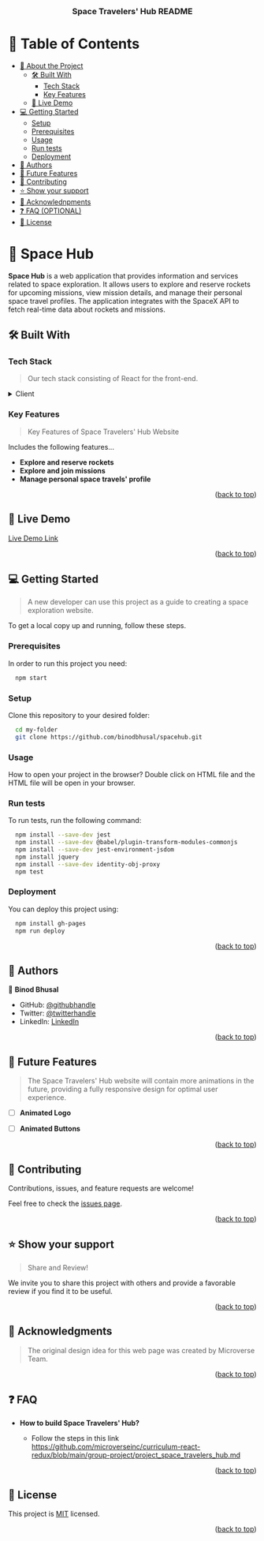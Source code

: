 <a name="readme-top"></a>

<div align="center">

  <br/>

  <h3><b>Space Travelers' Hub README</b></h3>

</div>


# 📗 Table of Contents

- [📖 About the Project](#about-project)
  - [🛠 Built With](#built-with)
    - [Tech Stack](#tech-stack)
    - [Key Features](#key-features)
  - [🚀 Live Demo](#live-demo)
- [💻 Getting Started](#getting-started)
  - [Setup](#setup)
  - [Prerequisites](#prerequisites)
  - [Usage](#usage)
  - [Run tests](#run-tests)
  - [Deployment](#deployment)
- [👥 Authors](#authors)
- [🔭 Future Features](#future-features)
- [🤝 Contributing](#contributing)
- [⭐️ Show your support](#support)
- [🙏 Acknowlednpments](#acknowlednpments)
- [❓ FAQ (OPTIONAL)](#faq)
- [📝 License](#license)


# 📖 Space Hub <a name="about-project"></a>

**Space  Hub**  is a web application that provides information and services related to space exploration. It allows users to explore and reserve rockets for upcoming missions, view mission details, and manage their personal space travel profiles. The application integrates with the SpaceX API to fetch real-time data about rockets and missions.

## 🛠 Built With <a name="built-with"></a>

### Tech Stack <a name="tech-stack"></a>

> Our tech stack consisting of React for the front-end.

<details>
  <summary>Client</summary>
  <ul>
    <li><a href="https://reactjs.org/">React.js</a></li>
  </ul>
</details>


### Key Features <a name="key-features"></a>

> Key Features of Space Travelers' Hub Website


Includes the following features...

- **Explore and reserve rockets**
- **Explore and join missions**
- **Manage personal space travels' profile**


<p align="right">(<a href="#readme-top">back to top</a>)</p>


## 🚀 Live Demo <a name="live-demo"></a>
[Live Demo Link](https://spacehub-cbgn.onrender.com/)

<p align="right">(<a href="#readme-top">back to top</a>)</p>


## 💻 Getting Started <a name="getting-started"></a>

> A new developer can use this project as a guide to creating a space exploration website.

To get a local copy up and running, follow these steps.


### Prerequisites

In order to run this project you need:

```sh
  npm start
```

### Setup

Clone this repository to your desired folder:

```sh
  cd my-folder
  git clone https://github.com/binodbhusal/spacehub.git
```

### Usage

How to open your project in the browser? 
Double click on HTML file and the HTML file will be open in your browser.

### Run tests

To run tests, run the following command:

```sh
  npm install --save-dev jest
  npm install --save-dev @babel/plugin-transform-modules-commonjs
  npm install --save-dev jest-environment-jsdom
  npm install jquery
  npm install --save-dev identity-obj-proxy
  npm test
```

### Deployment

You can deploy this project using:

```sh
  npm install gh-pages
  npm run deploy 
```

<p align="right">(<a href="#readme-top">back to top</a>)</p>


## 👥 Authors <a name="authors"></a>

👤 **Binod Bhusal**

- GitHub: [@githubhandle](https://github.com/binodbhusal)
- Twitter: [@twitterhandle](https://twitter.com/Binod_ironLad)
- LinkedIn: [LinkedIn](https://www.linkedin.com/in/binodbhusal)

<p align="right">(<a href="#readme-top">back to top</a>)</p>


## 🔭 Future Features <a name="future-features"></a>

> The Space Travelers' Hub website will contain more animations in the future, providing a fully responsive design for optimal user experience.

- [ ] **Animated Logo**
- [ ] **Animated Buttons**


<p align="right">(<a href="#readme-top">back to top</a>)</p>


## 🤝 Contributing <a name="contributing"></a>

Contributions, issues, and feature requests are welcome!

Feel free to check the [issues page](../../issues/).

<p align="right">(<a href="#readme-top">back to top</a>)</p>


## ⭐️ Show your support <a name="support"></a>

> Share and Review!

We invite you to share this project with others and provide a favorable review if you find it to be useful.

<p align="right">(<a href="#readme-top">back to top</a>)</p>


## 🙏 Acknowledgments <a name="acknowlednpments"></a>

> The original design idea for this web page was created by Microverse Team.

<p align="right">(<a href="#readme-top">back to top</a>)</p>


## ❓ FAQ <a name="faq"></a>

  
- **How to build Space Travelers' Hub?**

  - Follow the steps in this link https://github.com/microverseinc/curriculum-react-redux/blob/main/group-project/project_space_travelers_hub.md

<p align="right">(<a href="#readme-top">back to top</a>)</p>


## 📝 License <a name="license"></a>

This project is [MIT](./MIT.md) licensed.


<p align="right">(<a href="#readme-top">back to top</a>)</p>

